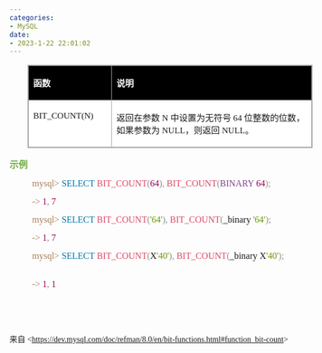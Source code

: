 ```yaml
---
categories:
- MySQL
date:
- 2023-1-22 22:01:02
---
```


<table summary="" cellspacing="0"
    style="border-collapse:collapse; border-color:#a3a3a3; border-style:solid; border-width:1px; margin-left:32px"
    class=" cke_show_border">
    <tbody>
        <tr>
            <td
                style="background-color:black; border-bottom:1px solid #a3a3a3; border-left:1px solid #a3a3a3; border-right:1px solid #a3a3a3; border-top:1px solid #a3a3a3; vertical-align:top; width:1.5888in">
                <p><span style="font-size:11.5pt"><span style="font-family:&quot;Microsoft YaHei UI&quot;"><span
                                style="color:white"><strong>函数</strong></span></span></span></p>
            </td>
            <td
                style="background-color:black; border-bottom:1px solid #a3a3a3; border-left:1px solid #a3a3a3; border-right:1px solid #a3a3a3; border-top:1px solid #a3a3a3; vertical-align:top; width:6.1631in">
                <p><span style="font-size:11.5pt"><span style="font-family:&quot;Microsoft YaHei UI&quot;"><span
                                style="color:white"><strong>说明</strong></span></span></span></p>
            </td>
        </tr>
        <tr>
            <td
                style="background-color:white; border-bottom:1px solid #a3a3a3; border-left:1px solid #a3a3a3; border-right:1px solid #a3a3a3; border-top:1px solid #a3a3a3; vertical-align:top; width:1.5888in">
                <p><span style="font-size:11.5pt"><span
                            style="font-family:&quot;Comic Sans MS&quot;">BIT_COUNT(N)</span></span></p>
            </td>
            <td
                style="background-color:white; border-bottom:1px solid #a3a3a3; border-left:1px solid #a3a3a3; border-right:1px solid #a3a3a3; border-top:1px solid #a3a3a3; vertical-align:top; width:6.2326in">
                <p><span style="font-size:11.5pt"><span
                            style="font-family:&quot;Microsoft YaHei UI&quot;">返回在参数</span><span
                            style="font-family:&quot;Comic Sans MS&quot;"> N </span><span
                            style="font-family:&quot;Microsoft YaHei UI&quot;">中设置为无符号</span><span
                            style="font-family:&quot;Comic Sans MS&quot;"> 64 </span><span
                            style="font-family:&quot;Microsoft YaHei UI&quot;">位整数的位数，如果参数为</span><span
                            style="font-family:&quot;Comic Sans MS&quot;"> NULL</span><span
                            style="font-family:&quot;Microsoft YaHei UI&quot;">，则返回</span><span
                            style="font-family:&quot;Comic Sans MS&quot;"> NULL</span><span
                            style="font-family:&quot;Microsoft YaHei UI&quot;">。</span></span></p>
            </td>
        </tr>
    </tbody>
</table>
<p><span style="font-size:12.0pt"><span style="font-family:&quot;Microsoft YaHei UI&quot;"><span
                style="color:#70ad47"><strong>示例</strong></span></span></span></p>
<p style="margin-left: 40px;"><span style="font-size:12.0pt"><span style="font-family:&quot;Comic Sans MS&quot;"><span
                style="color:#a67f59">mysql&gt; </span><span style="color:#0077aa">SELECT </span><span
                style="color:#dd4a68">BIT_COUNT</span><span style="color:#909090">(</span><span
                style="color:#990055">64</span><span style="color:#909090">), </span><span
                style="color:#dd4a68">BIT_COUNT</span><span style="color:#909090">(</span><span
                style="color:#834689">BINARY </span><span style="color:#990055">64</span><span style="color:#909090">);
            </span>&nbsp;&nbsp;&nbsp;&nbsp;&nbsp;&nbsp;&nbsp;&nbsp;</span></span></p>
<p style="margin-left: 40px;"><span style="font-size:12.0pt"><span style="font-family:&quot;Comic Sans MS&quot;"><span
                style="color:#a67f59">-&gt; </span><span style="color:#990055">1</span><span style="color:#909090">,
            </span><span style="color:#990055">7 </span></span></span></p>
<p style="margin-left: 40px;"><span style="font-size:12.0pt"><span style="font-family:&quot;Comic Sans MS&quot;"><span
                style="color:#a67f59">mysql&gt; </span><span style="color:#0077aa">SELECT </span><span
                style="color:#dd4a68">BIT_COUNT</span><span style="color:#909090">(</span><span
                style="color:#669900">'64'</span><span style="color:#909090">), </span><span
                style="color:#dd4a68">BIT_COUNT</span><span style="color:#909090">(</span>_binary <span
                style="color:#669900">'64'</span><span style="color:#909090">);
            </span>&nbsp;&nbsp;&nbsp;&nbsp;&nbsp;&nbsp;&nbsp;&nbsp;</span></span></p>
<p style="margin-left: 40px;"><span style="font-size:12.0pt"><span style="font-family:&quot;Comic Sans MS&quot;"><span
                style="color:#a67f59">-&gt; </span><span style="color:#990055">1</span><span style="color:#909090">,
            </span><span style="color:#990055">7 </span></span></span></p>
<p style="margin-left: 40px;"><span style="font-size:12.0pt"><span style="font-family:&quot;Comic Sans MS&quot;"><span
                style="color:#a67f59">mysql&gt; </span><span style="color:#0077aa">SELECT </span><span
                style="color:#dd4a68">BIT_COUNT</span><span style="color:#909090">(</span>X<span
                style="color:#669900">'40'</span><span style="color:#909090">), </span><span
                style="color:#dd4a68">BIT_COUNT</span><span style="color:#909090">(</span>_binary X<span
                style="color:#669900">'40'</span><span style="color:#909090">);
            </span>&nbsp;&nbsp;&nbsp;&nbsp;&nbsp;&nbsp;&nbsp;&nbsp;</span></span></p>
<p style="margin-left: 40px;"><span style="font-size:12.0pt"><span style="font-family:&quot;Comic Sans MS&quot;"><span
                style="color:#a67f59">-&gt; </span><span style="color:#990055">1</span><span style="color:#909090">,
            </span><span style="color:#990055">1</span></span></span></p>
<p><span style="font-size:12.0pt"><span style="font-family:&quot;Comic Sans MS&quot;">&nbsp;</span></span></p>
<p><br></p>
<p><span style="font-family:&quot;Microsoft YaHei UI&quot;">来自</span><span
        style="font-family:&quot;Comic Sans MS&quot;"> &lt;</span><a
        data-cke-saved-href="https://dev.mysql.com/doc/refman/8.0/en/bit-functions.html#function_bit-count"
        href="https://dev.mysql.com/doc/refman/8.0/en/bit-functions.html#function_bit-count"><span
            style="font-family:&quot;Comic Sans MS&quot;">https://dev.mysql.com/doc/refman/8.0/en/bit-functions.html#function_bit-count</span></a><span
        style="font-family:&quot;Comic Sans MS&quot;">&gt; </span></p>